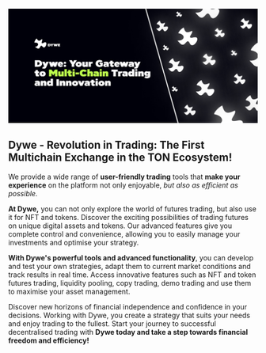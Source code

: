 ![](readme-images/welcomeToDywe.png)

## Dywe - Revolution in Trading: The First Multichain Exchange in the TON Ecosystem! 
We provide a wide range of **user-friendly trading** tools that **make your experience** on the platform not only enjoyable, _but also as efficient as possible._

**At Dywe,** you can not only explore the world of futures trading, but also use it for NFT and tokens. Discover the exciting possibilities of trading futures on unique digital assets and tokens. Our advanced features give you complete control and convenience, allowing you to easily manage your investments and optimise your strategy.

**With Dywe's powerful tools and advanced functionality**, you can develop and test your own strategies, adapt them to current market conditions and track results in real time. Access innovative features such as NFT and token futures trading, liquidity pooling, copy trading, demo trading and use them to maximise your asset management.

Discover new horizons of financial independence and confidence in your decisions. Working with Dywe, you create a strategy that suits your needs and enjoy trading to the fullest. Start your journey to successful decentralised trading with **Dywe today and take a step towards financial freedom and efficiency!**
